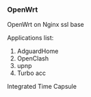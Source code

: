 ### OpenWrt

OpenWrt on Nginx ssl base


Applications list:

1. AdguardHome
2. OpenClash
3. upnp
4. Turbo acc

Integrated Time Capsule
